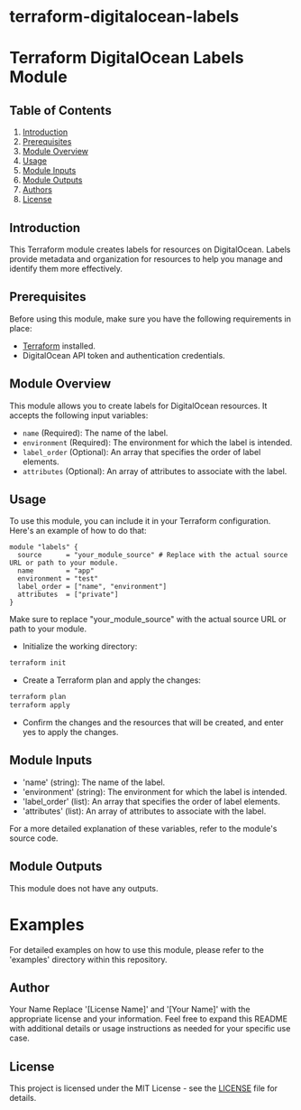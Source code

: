 # terraform-digitalocean-labels
# Terraform DigitalOcean Labels Module

## Table of Contents

1. [Introduction](#introduction)
2. [Prerequisites](#prerequisites)
3. [Module Overview](#module-overview)
4. [Usage](#usage)
5. [Module Inputs](#module-inputs)
6. [Module Outputs](#module-outputs)
7. [Authors](#author)
8. [License](#license)


## Introduction
This Terraform module creates labels for resources on DigitalOcean. Labels provide metadata and organization for resources to help you manage and identify them more effectively.
## Prerequisites

Before using this module, make sure you have the following requirements in place:

- [Terraform](https://www.terraform.io/) installed.
- DigitalOcean API token and authentication credentials.

## Module Overview

This module allows you to create labels for DigitalOcean resources. It accepts the following input variables:

- `name` (Required): The name of the label.
- `environment` (Required): The environment for which the label is intended.
- `label_order` (Optional): An array that specifies the order of label elements.
- `attributes` (Optional): An array of attributes to associate with the label.

## Usage

To use this module, you can include it in your Terraform configuration. Here's an example of how to do that:

```hcl
module "labels" {
  source      = "your_module_source" # Replace with the actual source URL or path to your module.
  name        = "app"
  environment = "test"
  label_order = ["name", "environment"]
  attributes  = ["private"]
}
```
Make sure to replace "your_module_source" with the actual source URL or path to your module.
- Initialize the working directory:

```bash
terraform init
```
- Create a Terraform plan and apply the changes:

```bash
terraform plan
terraform apply
```
- Confirm the changes and the resources that will be created, and enter yes to apply the changes.

## Module Inputs
- 'name' (string): The name of the label.
- 'environment' (string): The environment for which the label is intended.
- 'label_order' (list): An array that specifies the order of label elements.
- 'attributes' (list): An array of attributes to associate with the label.

For a more detailed explanation of these variables, refer to the module's source code.

## Module Outputs
This module does not have any outputs.

# Examples
For detailed examples on how to use this module, please refer to the 'examples' directory within this repository.

## Author
Your Name
Replace '[License Name]' and '[Your Name]' with the appropriate license and your information. Feel free to expand this README with additional details or usage instructions as needed for your specific use case.

## License
This project is licensed under the MIT License - see the [LICENSE](https://github.com/opz0/terraform-digitalocean-labels/blob/readme/LICENSE) file for details.
